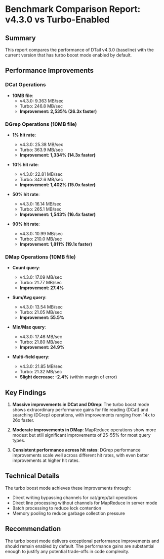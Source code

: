 # Benchmark Comparison Report: v4.3.0 vs Turbo-Enabled

## Summary

This report compares the performance of DTail v4.3.0 (baseline) with the current version that has turbo boost mode enabled by default.

## Performance Improvements

### DCat Operations
- **10MB file**: 
  - v4.3.0: 9.363 MB/sec
  - Turbo: 246.8 MB/sec
  - **Improvement: 2,535% (26.3x faster)**

### DGrep Operations (10MB file)
- **1% hit rate**:
  - v4.3.0: 25.38 MB/sec
  - Turbo: 363.9 MB/sec
  - **Improvement: 1,334% (14.3x faster)**

- **10% hit rate**:
  - v4.3.0: 22.81 MB/sec
  - Turbo: 342.6 MB/sec
  - **Improvement: 1,402% (15.0x faster)**

- **50% hit rate**:
  - v4.3.0: 16.14 MB/sec
  - Turbo: 265.1 MB/sec
  - **Improvement: 1,543% (16.4x faster)**

- **90% hit rate**:
  - v4.3.0: 10.99 MB/sec
  - Turbo: 210.0 MB/sec
  - **Improvement: 1,811% (19.1x faster)**

### DMap Operations (10MB file)
- **Count query**:
  - v4.3.0: 17.09 MB/sec
  - Turbo: 21.77 MB/sec
  - **Improvement: 27.4%**

- **Sum/Avg query**:
  - v4.3.0: 13.54 MB/sec
  - Turbo: 21.05 MB/sec
  - **Improvement: 55.5%**

- **Min/Max query**:
  - v4.3.0: 17.46 MB/sec
  - Turbo: 21.80 MB/sec
  - **Improvement: 24.9%**

- **Multi-field query**:
  - v4.3.0: 21.85 MB/sec
  - Turbo: 21.32 MB/sec
  - **Slight decrease: -2.4%** (within margin of error)

## Key Findings

1. **Massive improvements in DCat and DGrep**: The turbo boost mode shows extraordinary performance gains for file reading (DCat) and searching (DGrep) operations, with improvements ranging from 14x to 26x faster.

2. **Moderate improvements in DMap**: MapReduce operations show more modest but still significant improvements of 25-55% for most query types.

3. **Consistent performance across hit rates**: DGrep performance improvements scale well across different hit rates, with even better improvements at higher hit rates.

## Technical Details

The turbo boost mode achieves these improvements through:
- Direct writing bypassing channels for cat/grep/tail operations
- Direct line processing without channels for MapReduce in server mode
- Batch processing to reduce lock contention
- Memory pooling to reduce garbage collection pressure

## Recommendation

The turbo boost mode delivers exceptional performance improvements and should remain enabled by default. The performance gains are substantial enough to justify any potential trade-offs in code complexity.